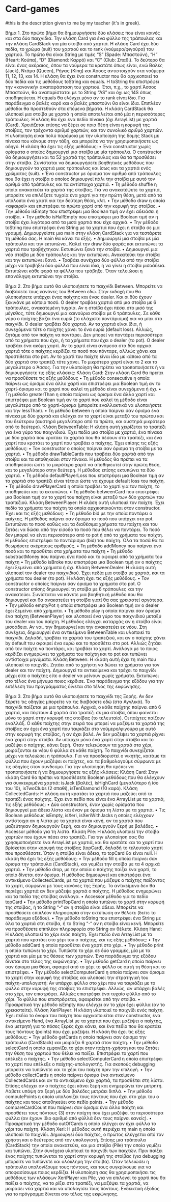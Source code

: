 # Card-games
#this is the description given to me by my teacher (it's in greek).

Βήμα 1.
Στο πρώτο βήμα θα δημιουργήσετε δύο κλάσεις που είναι κοινές και στα δύο παιχνίδια. Την κλάση Card για ένα
φύλλο της τράπουλας και την κλάση CardStack για μία στοίβα από χαρτιά.
Η κλάση Card έχει δύο πεδία, το χρώμα (suit) του χαρτιού και το rank (νούμερο/φιγούρα) του χαρτιού. Το πρώτο θα
είναι String με τιμές “S” (Spade: Μπαστούνι), “H” (Heart: Κούπα), “D” (Diamond: Καρρό) και “C” (Club: Σπαθί). Το
δεύτερο θα είναι ένας ακέραιος, όπου τα νούμερα τα κρατάτε όπως είναι, ενώ Βαλές (Jack), Ντάμα (Queen), Ρήγας
(King) και Άσσος αντιστοιχούν στα νούμερα 11, 12, 13, και 14.
Η κλάση θα έχει ένα constructor που θα αρχικοποιεί τα δύο πεδία και τις μεθόδους toString και equals. Η toString
θα επιστρέφει την «κανονική» αναπαράσταση του χαρτιού. Έτσι, π.χ., το χαρτί Άσσος Μπαστούνι, θα
αναπαρίσταται με το String “AS” και όχι ως 14S όπως αποθηκεύεται. H equals θα ελέγχει μόνο αν το rank είναι ίδιο.
Για παράδειγμα ο βαλές καρό και ο βαλές μπαστούνι θα είναι ίδια. Επιπλέον μέθοδοι θα προστεθούν στα επόμενα
βήματα.
H κλάση CardStack θα υλοποιεί μια στοίβα με χαρτιά η οποία αποτελείται από μία η περισσότερες τράπουλες. Η
κλάση θα έχει ένα πεδίο πίνακα (όχι ArrayList) με χαρτιά (Card). Χρειάζεται επίσης να ξέρει σε ποια θέση είναι η
κορυφή της στοίβας, τον τρέχοντα αριθμό χαρτιών, και τον συνολικό αριθμό χαρτιών. Η υλοποίηση είναι πολύ
παρόμοια με την υλοποίηση της δομής Stack με πίνακα που κάναμε στην τάξη, και μπορείτε να την
χρησιμοποιήσετε ως οδηγό.
Η κλάση θα έχει τις εξής μεθόδους:
• Ένα constructor χωρίς ορίσματα ο οποίος δημιουργεί μια στοίβα με μία τράπουλα. Ο constructor θα
δημιουργήσει και τα 52 χαρτιά της τράπουλας και θα τα προσθέσει στην στοίβα. Συνίσταται να
δημιουργήσετε βοηθητικές μεθόδους που δημιουργούν τα χαρτιά μιας τράπουλας και ίσως και τα χαρτιά
ενός χρώματος (suit).
• Ένα constructor με όρισμα τον αριθμό από τράπουλες που θα έχει η στοίβα ο οποίος δημιουργεί πάλι την
στοίβα με αυτό τον αριθμό από τράπουλες και τα αντίστοιχα χαρτιά.
• Τη μέθοδο shuffle η οποία ανακατεύει τα χαρτιά της στοίβας. Για να ανακατέψετε τα χαρτιά, μπορείτε να
επιλέξετε τυχαία ένα χαρτί για την πρώτη θέση, μετά από τα υπόλοιπα ένα χαρτί για την δεύτερη θέση, κλπ.
• Την μέθοδο draw η οποία «αφαιρεί» και επιστρέφει το πρώτο χαρτί από την κορυφή της στοίβας.
• Την μέθοδο isEmpty που επιστρέφει μια Boolean τιμή αν έχει αδειάσει η στοίβα.
• Την μέθοδο isHalfEmpty που επιστρέφει μια Boolean τιμή αν η στοίβα έχει λιγότερα από τα μισά χαρτιά
που είχε αρχικά.
• Την μέθοδο toString που επιστρέφει ένα String με τα χαρτιά που έχει η στοίβα σε μια γραμμή.
Δημιουργείστε μια main στην κλάση CardStack για να τεστάρετε τη μέθοδο σας. Η main θα κάνει τα εξής.
• Δημιουργεί μια στοίβα με μία τράπουλα και την εκτυπώνει. Καλεί την draw δύο φορές και εκτυπώνει τα
χαρτιά που τραβήχτηκαν. Εκτυπώνει ξανά την στοίβα.
• Δημιουργεί μια νέα στοίβα με δύο τράπουλες και την εκτυπώνει. Ανακατεύει την στοίβα και την εκτυπώνει
ξανά.
• Τραβάει συνέχεια δύο φύλλα από την στοίβα μέχρι να τραβήξει δύο φύλλα που είναι ίδια, ή να γίνει η
στοίβα μισοάδεια. Εκτυπώνει κάθε φορά τα φύλλα που τράβηξε. Όταν τελειώσει η επανάληψη εκτυπώνει
την στοίβα.

Βήμα 2.
Στο βήμα αυτό θα υλοποιήσετε το παιχνίδι Between. Μπορείτε να διαβάσετε τους κανόνες του Between εδώ. Στην
εκδοχή που θα υλοποιήσετε υπάρχει ένας παίχτης και ένας dealer. Και οι δύο έχουν ξεκινάνε με κάποιο ποσό. Ο
dealer τραβάει χαρτιά από μια στοίβα με 6 τράπουλες, ανακατεμένη τυχαία. Αν η στοίβα έχει πέσει στο μισό της
μέγεθος, τότε δημιουργεί μια καινούρια στοίβα με 6 τράπουλες. Σε κάθε γύρο ο παίχτης βάζει ένα ευρώ (το
ελάχιστο ποντάρισμα) για να μπει στο παιχνίδι. Ο dealer τραβάει δύο χαρτιά. Αν τα χαρτιά είναι ίδια, ή συνεχόμενα
τότε ο παίχτης χάνει το ένα ευρώ (default loss). Αλλιώς, ζητάμε από τον παίχτη να ποντάρει. Δεν μπορεί να
ποντάρει περισσότερα από τα χρήματα που έχει, ή τα χρήματα που έχει ο dealer (το pot). O dealer τραβάει ένα
ακόμη χαρτί. Αν το χαρτί είναι ανάμεσα στα δύο αρχικά χαρτιά τότε ο παίχτης κερδίζει το ποσό που πόνταρε,
αλλιώς χάνει και προστίθεται στο pot. Αν το χαρτί του παίχτη είναι ίδιο με κάποιο από τα δύο χαρτιά στο τραπέζι
τότε χάνει. Το μικρότερο χαρτί είναι το 2 και το μεγαλύτερο ο Άσσος.
Για την υλοποίηση θα πρέπει να τροποποιήσετε ή να δημιουργήσετε τις εξής κλάσεις:
Κλάση Card: Στην κλάση Card θα πρέπει να προσθέσετε τις εξής μεθόδους
• Τη μέθοδο consecutive η οποία παίρνει ως όρισμα ένα άλλο χαρτί και επιστρέφει μια Boolean τιμή αν το
χαρτί-όρισμα και το χαρτί που καλεί τη μέθοδο είναι συνεχόμενα ή όχι.
• Tη μέθοδο greaterThan η οποία παίρνει ως όρισμα ένα άλλο χαρτί και επιστρέφει μια Boolean τιμή αν το
χαρτί που καλεί τη μέθοδο είναι μεγαλύτερο από το χαρτί-όρισμα (μπορείτε εναλλακτικά να υλοποιήσετε
και την lessThan).
• Τη μέθοδο between η οποία παίρνει σαν όρισμα ένα πίνακα με δύο χαρτιά και ελέγχει αν το χαρτί είναι
μεταξύ του πρώτου και του δεύτερου (αυστηρά μεγαλύτερο από το πρώτο, και αυστηρά μικρότερο από το
δεύτερο).
Κλάση BetweenTable: Η κλάση αυτή χειρίζεται το τραπέζι για ένα γύρο του παιχνιδιού. Έχει πεδία μια στοίβα με
χαρτιά, ένα πίνακα με δύο χαρτιά που κρατάει τα χαρτιά που θα πέσουν στο τραπέζι, και ένα χαρτί που κρατάει το
χαρτί που τραβάει ο παίχτης. Έχει επίσης τις εξής μεθόδους:
• Τον constructor ο οποίος παίρνει σαν όρισμα τη στοίβα με τα χαρτιά.
• Τη μέθοδο drawTableCards που τραβάει δύο χαρτιά από την στοίβα και τα αποθηκεύει στον πίνακα. Η
μέθοδος θα πρέπει να τα αποθηκεύσει ώστε το μικρότερο χαρτί να αποθηκευτεί στην πρώτη θέση, και το
μεγαλύτερο στην δεύτερη. Η μέθοδος επίσης εκτυπώνει τα δύο χαρτιά.
• Τη μέθοδο defaultPlayerLoss που επιστρέφει μια Boolean τιμή αν τα χαρτιά στο τραπέζι είναι τέτοια ώστε
να έχουμε default loss του παίχτη.
• Τη μέθοδο drawPlayerCard η οποία τραβάει το χαρτί για τον παίχτη, το αποθηκεύει και το εκτυπώνει.
• Τη μέθοδο betweenCard που επιστρέφει μια Boolean τιμή αν το χαρτί του παίχτη είναι μεταξύ των δύο
χαρτιών του τραπεζιού.
Κλάση BetweenPlayer: Η κλάση αυτή υλοποιεί τον παίχτη. Έχει πεδίο τα χρήματα του παίχτη τα οποία
αρχικοποιούνται στον constructor. Έχει και τις εξής μεθόδους:
• Τη μέθοδο bid με την οποία ποντάρει ο παίχτης. Η μέθοδος παίρνει σαν όρισμα το ποσό που υπάρχει στο
pot. Εκτυπώνει το ποσό καθώς και τα διαθέσιμα χρήματα του παίχτη και του ζητάει να δώσει από την
είσοδο το ποσό που θέλει να ποντάρει. Το ποσό δεν μπορεί να είναι περισσότερο από το pot ή από τα
χρήματα του παίχτη. Η μέθοδος επιστρέφει το ποντάρισμα (bid) του παίχτη. Όλα τα ποσά θα τα θεωρήσετε
ακέραιους αριθμούς.
• Τη μέθοδο addMoney που παίρνει ένα ποσό και το προσθέτει στα χρήματα του παίχτη
• Τη μέθοδο substractMoney που παίρνει ένα ποσό και το αφαιρεί από τα χρήματα του παίχτη
• Τη μέθοδο isBroke που επιστρέφει μια Boolean τιμή αν ο παίχτης έχει ξεμείνει από χρήματα ή όχι.
Κλάση BetweenDealer: Η κλάση αυτή υλοποιεί τον dealer του παιχνιδιού. Έχει πεδία μια στοίβα με χαρτιά, και τα
χρήματα του dealer (το pot). Η κλάση έχει τις εξής μεθόδους.
• Τον constructor ο οποίος παίρνει σαν όρισμα τα χρήματα στο pot. Ο constructor επίσης δημιουργεί τη
στοίβα με 6 τράπουλες και την ανακατεύει. Συνίσταται να κάνετε μια βοηθητική μέθοδο που θα
δημιουργεί και θα ανακατεύει τη στοίβα γιατί θα σας χρειαστεί αργότερα.
• Την μέθοδο emptyPot η οποία επιστρέφει μια Boolean τιμή αν ο dealer έχει ξεμείνει από χρήματα.
• Τη μέθοδο play η οποία παίρνει σαν όρισμα ένα παίχτη (BetweenPlayer) και υλοποιεί ένα γύρο του
παιχνιδιού μεταξύ του dealer και του παίχτη. Η μέθοδος ελέγχει καταρχάς αν η στοίβα είναι μισοάδεια. Αν
ναι, την δημιουργεί και την ανακατεύει εκ νέου. Στη συνέχεια, δημιουργεί ένα αντικείμενο BetweenTable
και υλοποιεί το παιχνίδι. Δηλαδή, τραβάει τα χαρτιά του τραπεζιού, και αν ο παίχτης χάνει by default του
αφαιρεί ένα ευρώ και το προσθέτει στο pot. Αλλιώς ζητάει από τον παίχτη να ποντάρει, και τραβάει το
χαρτί. Ανάλογα με το ποιος κερδίζει ενημερώνει τα χρήματα του παίχτη και το pot και τυπώνει αντίστοιχα
μηνύματα.
Κλάση Between: Η κλάση αυτή έχει τη main που υλοποιεί το παιχνίδι. Ζητάει από το χρήστη να δώσει τα χρήματα
για τον dealer και τον παίχτη. Δημιουργεί τα αντικείμενα και τρέχει το παιχνίδι μέχρι είτε ο παίχτης είτε ο dealer να
μείνουν χωρίς χρήματα. Εκτυπώνει στο τέλος ένα μήνυμα ποιος κέρδισε.
Ένα παράδειγμα της εξόδου για την εκτέλεση του προγράμματος δίνεται στο τέλος της εκφώνησης.

Βήμα 3.
Στο βήμα αυτό θα υλοποιήσετε το παιχνίδι της Ξερής. Αν δεν ξέρετε τις οδηγίες μπορείτε να τις διαβάσετε εδώ (στα
Αγγλικά). To παιχνίδι παίζεται με μια τράπουλα. Αρχικά, ο κάθε παίχτης παίρνει από 6 χαρτιά, και πέφτουν 4 χαρτιά
στο τραπέζι σε μια στοίβα, όπου φαίνεται μόνο το χαρτί στην κορυφή της στοίβας (το τελευταίο). Οι παίχτες
παίζουν εναλλάξ. Ο κάθε παίχτης στην σειρά του μπορεί να μαζέψει τα χαρτιά της στοίβας αν έχει ένα χαρτί που
ταιριάζει στο νούμερο/φιγούρα με αυτό στην κορυφή της στοίβας, ή αν έχει βαλέ. Αν δεν μαζέψει τα χαρτιά ρίχνει
ένα χαρτί στην στοίβα. Αν υπάρχει μόνο ένα χαρτί στην στοίβα και το μαζέψει ο παίχτης, κάνει ξερή. Όταν
τελειώσουν τα χαρτιά στο χέρι, μοιράζονται εκ νέου 6 φύλλα σε κάθε παίχτη. Το παιχνίδι συνεχίζεται μέχρι να
τελειώσει η τράπουλα. Για να προσδιοριστεί ο νικητής, κοιτάμε τα φύλλα που έχουν μαζέψει οι παίχτες, και τα
βαθμολογούμε σύμφωνα με τις οδηγίες στον συνδεσμο.
Για την υλοποίηση θα πρέπει να τροποποιήσετε ή να δημιουργήσετε τις εξής κλάσεις:
Κλάση Card: Στην κλάση Card θα πρέπει να προσθέσετε Boolean μεθόδους που θα ελέγχουν για συγκεκριμένα
χαρτιά: isJack (βαλές), isHighCard (μεγαλύτερο ή ίσο του 10), isTwoClubs (2 σπαθί), isTenDiamond (10 καρό).
Κλάση CollectedCards: H κλάση αυτή κρατάει τα χαρτιά που μαζεύει από το τραπέζι ένας παίχτης. Έχει ένα πεδίο
που είναι ένα ArrayList με τα χαρτιά, τις εξής μεθόδους:
• Δύο constructors, έναν χωρίς ορίσματα που δημιουργεί μια άδεια λίστα και έναν με όρισμα τη λίστα με τα
χαρτιά.
• Τις Boolean μεθόδους isEmpty, isXeri, isXeriWithJacks η οποίες ελέγχουν αντίστοιχα αν η λίστα με τα
χαρτιά είναι κενή, αν τα χαρτιά που μαζεύτηκαν δημιουργούν ξερή, και αν δημιουργούν ξερή με βαλέδες.
• Accessor μέθοδο για τη λίστα.
Κλάση Pile: Η κλάση υλοποιεί την στοίβα χαρτιών που έχουν πέσει στο τραπέζι. Για την υλοποίηση σας θα
χρησιμοποιήσετε ένα ArrayList με χαρτιά, και θα κρατάτε και το χαρτί που βρίσκεται στην κορυφή της στοίβας
(topCard), δηλαδή το τελευταίο χαρτί που προσθέσατε. Όταν η στοίβα είναι άδεια, το topCard θα είναι null. Η
κλάση θα έχει τις εξής μεθόδους:
• Την μέθοδο fill η οποία παίρνει σαν όρισμα την τράπουλα (CardStack), και γεμίζει την στοίβα με τα 4 αρχικά
χαρτιά.
• Την μέθοδο drop, με την οποία ο παίχτης παίζει ένα χαρτί, το οποίο δίνεται σαν όρισμα. H μέθοδος
δημιουργεί και επιστρέφει ένα αντικείμενο CollectedCards, με τα χαρτιά που μάζεψε ο παίχτης παίζοντας
το χαρτί, σύμφωνα με τους κανόνες της Ξερής. Το αντικείμενο δεν θα περιέχει χαρτιά αν δεν μάζεψε χαρτιά
ο παίχτης. Η μέθοδος ενημερώνει και τα πεδία της στοίβας ανάλογα.
• Accessor μέθοδο για το πεδίο topCard
• Την μέθοδο printTopCard η οποία τυπώνει το χαρτί στην κορυφή της στοίβας, ή το String “-“ αν η στοίβα
είναι άδεια. Μπορείτε να προσθέσετε επιπλέον πληροφορία στην εκτύπωση αν θέλετε (δείτε το
παράδειγμα εξόδου).
• Την μέθοδο toString που επιστρέφει ένα String με όλα τα χαρτιά στη στοίβα, ή το String “-“ αν η στοίβα
είναι κενή. Μπορείτε να προσθέσετε επιπλέον πληροφορία στο String αν θέλετε.
Κλάση Hand: H κλάση υλοποιεί το χέρι ενός παίχτη. Έχει πεδίο ένα ArrayList με τα χαρτιά που κρατάει στο χέρι του
ο παίχτης, και τις εξής μεθόδους:
• Την μέθοδο addCard η οποία προσθέτει ένα χαρτί στο χέρι.
• Την μέθοδο print η οποία τυπώνει το χέρι. Τυπώστε το χέρι σε δύο γραμμές, μία με τα χαρτιά και μία με τις
θέσεις των χαρτιών. Ένα παράδειγμα της εξόδου δίνεται στο τέλος της εκφώνησης.
• Την μέθοδο getCard η οποία παίρνει σαν όρισμα μια θέση, αφαιρεί από το χέρι το φύλλο σε αυτή τη θέση
και το επιστρέφει.
• Την μέθοδο selectComputerCard η οποία παίρνει σαν όρισμα το χαρτί στην κορυφή της στοίβας και
υλοποιεί την στρατηγική του παίχτη-υπολογιστή: Αν υπάρχει φύλλο στο χέρι που να ταιριάζει με το φύλλο
στην κορυφή της στοίβας το επιστρέφει. Αλλιώς, αν υπάρχει βαλές στο χέρι, τον επιστρέφει. Αλλιώς
επιστρέφει ένα τυχαίο φύλλο από το χέρι. Το φύλλο που επιστρέφεται, αφαιρείται από την στοίβα.
• Προαιρετικά την μέθοδο isEmpty που ελέγχει αν το χέρι έχει φύλλα (αν το χρειαστείτε).
Κλάση XeriPlayer: Η κλάση υλοποιεί το παιχνίδι ενός παίχτη. Έχει πεδία το όνομα του παίχτη που αρχικοποιείται
στον constructor, ένα αντικείμενο Hand, ένα ArrayList με τα χαρτιά που έχει μαζέψει ο παίχτης, ένα μετρητή για το
πόσες ξερές έχει κάνει, και ένα πεδίο που θα κρατάει τους πόντους (points) που έχει μαζέψει. Η κλάση θα έχει τις
εξής μεθόδους:
• Την μέθοδο getCards η οποία παίρνει σαν όρισμα την τράπουλα (CardStack) και μοιράζει 6 χαρτιά στον
παίχτη.
• Την μέθοδο selectCard η οποία εμφανίζει το χέρι στον παίχτη-χρήστη και του ζητάει την θέση του χαρτιού
που θέλει να παίξει. Επιστρέφει το χαρτί που επέλεξε ο παίχτης.
• Την μέθοδο selectComputerCard η οποία επιστρέφει το χαρτί που επέλεξε ο παίχτης-υπολογιστής. Για
σκοπούς debugging μπορείτε να τυπώνετε και το χέρι του παίχτη πριν την επιλογή.
• Την μέθοδο collectCards η οποία παίρνει όρισμα ένα αντικείμενο CollectedCards και αν το αντικείμενο έχει
χαρτιά, τα προσθέτει στη λίστα. Επίσης ελέγχει αν ο παίχτης έχει κάνει ξερή και ενημερώνει τον μετρητή.
Λάβετε υπόψη ότι ξερή με δύο βαλέδες μετράει διπλά.
• Την μέθοδο computePoints η οποία υπολογίζει τους πόντους που έχει στο χέρι του ο παίχτης και τους
αποθηκεύει στο πεδίο points.
• Την μέθοδο compareCardCount που παίρνει σαν όρισμα ένα άλλο παίχτη και προσθέτει τους πόντους (3)
στον παίχτη που έχει μαζέψει τα περισσότερα φύλλα (αν έχουν ίδιο αριθμό από φύλλά δεν τους παίρνει
κανείς).
• Προαιρετικά την μέθοδο outOfCards η οποία ελέγχει αν έχει φύλλα το χέρι του παίχτη.
Κλάση Xeri: Η μέθοδος αυτή περιέχει τη main η οποία υλοποιεί το παιχνίδι. Δημιουργεί δύο παίχτες, ο πρώτος
ελέγχεται από τον χρήστη και ο δεύτερος από τον υπολογιστή. Επίσης μια τράπουλα (CardStack) την οποία
ανακατεύει, και μια στοίβα (Pile) την οποία γεμίζει και τυπώνει. Στην συνέχεια υλοποιεί το παιχνίδι των παιχτών.
Πριν παίξει ένας παίχτης τυπώνεται το χαρτί στην κορυφή της στοίβας (για debugging μπορείτε να τυπώνετε και
ολόκληρη την στοίβα). Όταν τελειώσει η τράπουλα υπολογίζουμε τους πόντους, και τους συγκρίνουμε για να
αποφασίσουμε ποιος κερδίζει. Η υλοποίηση σας θα χρησιμοποιήσει τις μεθόδους των κλάσεων XeriPlayer και Pile,
για να επιλεγεί το χαρτί που θα παίξει ο παίχτης, να το ρίξει στο τραπέζι, να μαζέψει τα χαρτιά, να μοιράσει νέα
χαρτιά και να υπολογίσει τους πόντους. Ενδεικτική έξοδος για το πρόγραμμα δίνεται στο τέλος της εκφώνησης.
